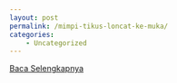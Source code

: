 ```yaml
---
layout: post
permalink: /mimpi-tikus-loncat-ke-muka/
categories:
    - Uncategorized
---
```


[Baca Selengkapnya](/01)